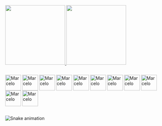          
<div>

  <a href="https://github.com/R0guelands">
    <img height="190em" src="https://github-readme-stats.vercel.app/api?username=R0guelands&show_icons=true&theme=dark&include_all_commits=true"/>
    <img height="190em" src="https://github-readme-stats.vercel.app/api/top-langs/?username=R0guelands&layout=compact&theme=dark&langs_count=10&hide=Procfile"/>
  </a>

</div>

##

<div>

  <img align="center" alt="Marcelo" height="50" src="https://cdn.jsdelivr.net/gh/devicons/devicon/icons/nodejs/nodejs-original.svg" >
  <img align="center" alt="Marcelo" height="50" src="https://cdn.jsdelivr.net/gh/devicons/devicon/icons/mongodb/mongodb-original-wordmark.svg" >
  <img align="center" alt="Marcelo" height="50" src="https://cdn.jsdelivr.net/gh/devicons/devicon/icons/mysql/mysql-original.svg" >
  <img align="center" alt="Marcelo" height="50" src="https://cdn.jsdelivr.net/gh/devicons/devicon/icons/python/python-original-wordmark.svg" >
  <img align="center" alt="Marcelo" height="50" src="https://cdn.jsdelivr.net/gh/devicons/devicon/icons/c/c-original.svg" >
  <img align="center" alt="Marcelo" height="50" src="https://cdn.jsdelivr.net/gh/devicons/devicon/icons/java/java-original.svg" >
  <img align="center" alt="Marcelo" height="50" src="https://cdn.jsdelivr.net/gh/devicons/devicon/icons/javascript/javascript-original.svg" >
  <img align="center" alt="Marcelo" height="50" src="https://cdn.jsdelivr.net/gh/devicons/devicon/icons/html5/html5-original.svg" >
  <img align="center" alt="Marcelo" height="50" src="https://cdn.jsdelivr.net/gh/devicons/devicon/icons/css3/css3-original.svg" >
  <img align="center" alt="Marcelo" height="50" src="https://cdn.jsdelivr.net/gh/devicons/devicon/icons/react/react-original.svg" >
  <img align="center" alt="Marcelo" height="50" src="https://cdn.jsdelivr.net/gh/devicons/devicon/icons/lua/lua-original-wordmark.svg" >
  
</div>

##

![Snake animation](https://github.com/R0guelands/R0guelands/blob/output/github-contribution-grid-snake.svg)

